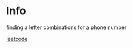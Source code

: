 # Info 

finding a letter combinations for a phone number 

[leetcode](https://leetcode.com/problems/letter-combinations-of-a-phone-number/)

